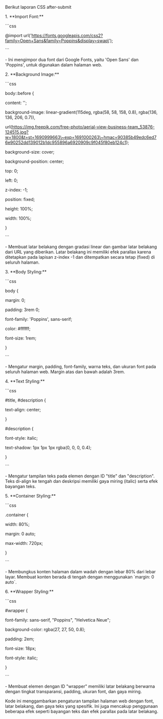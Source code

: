Berikut laporan CSS after-submit

1\. \*\*Import Font:\*\*

\`\`\`css

\@import
url(\'https://fonts.googleapis.com/css2?family=Open+Sans&family=Poppins&display=swap\');

\`\`\`

\- Ini mengimpor dua font dari Google Fonts, yaitu \'Open Sans\' dan
\'Poppins\', untuk digunakan dalam halaman web.

2\. \*\*Background Image:\*\*

\`\`\`css

body::before {

content: \'\';

background-image: linear-gradient(115deg, rgba(58, 58, 158, 0.8),
rgba(136, 136, 206, 0.7)),

url(https://img.freepik.com/free-photo/aerial-view-business-team_53876-124515.jpg?w=1800&t=st=1690999663\~exp=1691000263\~hmac=90385b49edc6ed76e90252dd139012b1dc955896a6920909c9f045f80eb124c1);

background-size: cover;

background-position: center;

top: 0;

left: 0;

z-index: -1;

position: fixed;

height: 100%;

width: 100%;

}

\`\`\`

\- Membuat latar belakang dengan gradasi linear dan gambar latar
belakang dari URL yang diberikan. Latar belakang ini memiliki efek
parallax karena ditetapkan pada lapisan z-index -1 dan ditempatkan
secara tetap (fixed) di seluruh halaman.

3\. \*\*Body Styling:\*\*

\`\`\`css

body {

margin: 0;

padding: 3rem 0;

font-family: \'Poppins\', sans-serif;

color: #ffffff;

font-size: 1rem;

}

\`\`\`

\- Mengatur margin, padding, font-family, warna teks, dan ukuran font
pada seluruh halaman web. Margin atas dan bawah adalah 3rem.

4\. \*\*Text Styling:\*\*

\`\`\`css

#title, #description {

text-align: center;

}

#description {

font-style: italic;

text-shadow: 1px 1px 1px rgba(0, 0, 0, 0.4);

}

\`\`\`

\- Mengatur tampilan teks pada elemen dengan ID \"title\" dan
\"description\". Teks di-align ke tengah dan deskripsi memiliki gaya
miring (italic) serta efek bayangan teks.

5\. \*\*Container Styling:\*\*

\`\`\`css

.container {

width: 80%;

margin: 0 auto;

max-width: 720px;

}

\`\`\`

\- Membungkus konten halaman dalam wadah dengan lebar 80% dari lebar
layar. Membuat konten berada di tengah dengan menggunakan \`margin: 0
auto\`.

6\. \*\*Wrapper Styling:\*\*

\`\`\`css

#wrapper {

font-family: sans-serif, \"Poppins\", \"Helvetica Neue\";

background-color: rgba(27, 27, 50, 0.8);

padding: 2em;

font-size: 18px;

font-style: italic;

}

\`\`\`

\- Membuat elemen dengan ID \"wrapper\" memiliki latar belakang berwarna
dengan tingkat transparansi, padding, ukuran font, dan gaya miring.

Kode ini menggambarkan pengaturan tampilan halaman web dengan font,
latar belakang, dan gaya teks yang spesifik. Ini juga mencakup
penggunaan beberapa efek seperti bayangan teks dan efek parallax pada
latar belakang.
